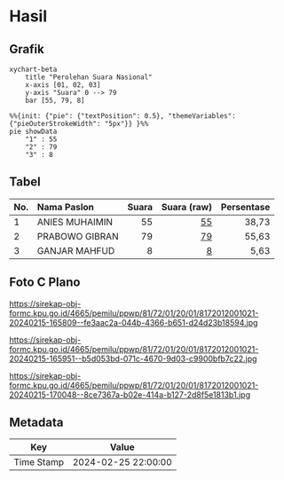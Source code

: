 # Hasil

## Grafik

```mermaid
xychart-beta
    title "Perolehan Suara Nasional"
    x-axis [01, 02, 03]
    y-axis "Suara" 0 --> 79
    bar [55, 79, 8]
```

```mermaid
%%{init: {"pie": {"textPosition": 0.5}, "themeVariables": {"pieOuterStrokeWidth": "5px"}} }%%
pie showData
    "1" : 55
    "2" : 79
    "3" : 8
```

## Tabel

| No. | Nama Paslon    | Suara | Suara (raw) | Persentase |
|:--- |:-------------- | -----:| -----------:| ----------:|
| 1   | ANIES MUHAIMIN | 55    | [55][p-1]   | 38,73      |
| 2   | PRABOWO GIBRAN | 79    | [79][p-2]   | 55,63      |
| 3   | GANJAR MAHFUD  | 8     | [8][p-3]    | 5,63       |


[p-1]: https://github.com/gigit-pemilu/pemilu-2024/blob/main/pilpres/hitung-suara/sub/81-maluku/sub/72-kota-tual/sub/01-pulau-dullah-utara/sub/2001-fiditan/sub/021-tps/sub/paslon-1.txt
[p-2]: https://github.com/gigit-pemilu/pemilu-2024/blob/main/pilpres/hitung-suara/sub/81-maluku/sub/72-kota-tual/sub/01-pulau-dullah-utara/sub/2001-fiditan/sub/021-tps/sub/paslon-2.txt
[p-3]: https://github.com/gigit-pemilu/pemilu-2024/blob/main/pilpres/hitung-suara/sub/81-maluku/sub/72-kota-tual/sub/01-pulau-dullah-utara/sub/2001-fiditan/sub/021-tps/sub/paslon-3.txt

## Foto C Plano

https://sirekap-obj-formc.kpu.go.id/4665/pemilu/ppwp/81/72/01/20/01/8172012001021-20240215-165809--fe3aac2a-044b-4366-b651-d24d23b18594.jpg

https://sirekap-obj-formc.kpu.go.id/4665/pemilu/ppwp/81/72/01/20/01/8172012001021-20240215-165951--b5d053bd-071c-4670-9d03-c9900bfb7c22.jpg

https://sirekap-obj-formc.kpu.go.id/4665/pemilu/ppwp/81/72/01/20/01/8172012001021-20240215-170048--8ce7367a-b02e-414a-b127-2d8f5e1813b1.jpg


## Metadata

| Key        | Value               |
| ---------- | ------------------- |
| Time Stamp | 2024-02-25 22:00:00 |



